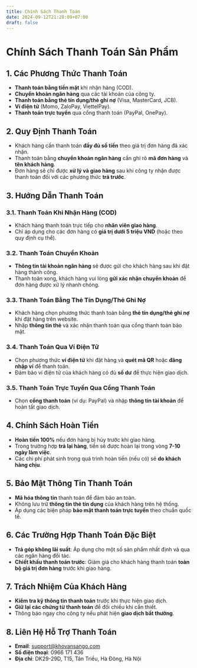 ```yaml
---
title: Chính Sách Thanh Toán
date: 2024-09-12T21:28:09+07:00
draft: false
---
```

# Chính Sách Thanh Toán Sản Phẩm

## 1. Các Phương Thức Thanh Toán
   - **Thanh toán bằng tiền mặt** khi nhận hàng (COD).
   - **Chuyển khoản ngân hàng** qua các tài khoản của công ty.
   - **Thanh toán bằng thẻ tín dụng/thẻ ghi nợ** (Visa, MasterCard, JCB).
   - **Ví điện tử** (Momo, ZaloPay, ViettelPay).
   - **Thanh toán trực tuyến** qua cổng thanh toán (PayPal, OnePay).

## 2. Quy Định Thanh Toán
   - Khách hàng cần thanh toán **đầy đủ số tiền** theo giá trị đơn hàng đã xác nhận.
   - Thanh toán bằng **chuyển khoản ngân hàng** cần ghi rõ **mã đơn hàng** và **tên khách hàng**.
   - Đơn hàng sẽ chỉ được **xử lý và giao hàng** sau khi công ty nhận được thanh toán đối với các phương thức **trả trước**.

## 3. Hướng Dẫn Thanh Toán
   ### 3.1. Thanh Toán Khi Nhận Hàng (COD)
   - Khách hàng thanh toán trực tiếp cho **nhân viên giao hàng**.
   - Chỉ áp dụng cho các đơn hàng có **giá trị dưới 5 triệu VND** (hoặc theo quy định cụ thể).

   ### 3.2. Thanh Toán Chuyển Khoản
   - **Thông tin tài khoản ngân hàng** sẽ được gửi cho khách hàng sau khi đặt hàng thành công.
   - Thanh toán xong, khách hàng vui lòng **gửi xác nhận chuyển khoản** để đơn hàng được xử lý nhanh chóng.

   ### 3.3. Thanh Toán Bằng Thẻ Tín Dụng/Thẻ Ghi Nợ
   - Khách hàng chọn phương thức thanh toán bằng **thẻ tín dụng/thẻ ghi nợ** khi đặt hàng trên website.
   - Nhập **thông tin thẻ** và xác nhận thanh toán qua cổng thanh toán bảo mật.

   ### 3.4. Thanh Toán Qua Ví Điện Tử
   - Chọn phương thức **ví điện tử** khi đặt hàng và **quét mã QR** hoặc **đăng nhập ví** để thanh toán.
   - Đảm bảo ví điện tử của khách hàng có đủ **số dư** để thực hiện giao dịch.

   ### 3.5. Thanh Toán Trực Tuyến Qua Cổng Thanh Toán
   - Chọn **cổng thanh toán** (ví dụ: PayPal) và nhập **thông tin tài khoản** để hoàn tất giao dịch.

## 4. Chính Sách Hoàn Tiền
   - **Hoàn tiền 100%** nếu đơn hàng bị hủy trước khi giao hàng.
   - Trong trường hợp **trả lại hàng**, tiền sẽ được hoàn lại trong vòng **7-10 ngày làm việc**.
   - Các chi phí phát sinh trong quá trình hoàn tiền (nếu có) sẽ **do khách hàng chịu**.

## 5. Bảo Mật Thông Tin Thanh Toán
   - **Mã hóa thông tin** thanh toán để đảm bảo an toàn.
   - Không lưu trữ **thông tin thẻ tín dụng** của khách hàng trên hệ thống.
   - Áp dụng các biện pháp **bảo mật thanh toán trực tuyến** theo chuẩn quốc tế.

## 6. Các Trường Hợp Thanh Toán Đặc Biệt
   - **Trả góp không lãi suất**: Áp dụng cho một số sản phẩm nhất định và qua các ngân hàng đối tác.
   - **Chiết khấu thanh toán trước**: Giảm giá cho khách hàng thanh toán **toàn bộ giá trị đơn hàng** trước khi giao hàng.

## 7. Trách Nhiệm Của Khách Hàng
   - **Kiểm tra kỹ thông tin thanh toán** trước khi thực hiện giao dịch.
   - **Giữ lại các chứng từ thanh toán** để đối chiếu khi cần thiết.
   - Thông báo ngay cho công ty nếu phát hiện **giao dịch bất thường**.

## 8. Liên Hệ Hỗ Trợ Thanh Toán
   - **Email**: support@khovansango.com
   - **Số điện thoại**: 0966 171 436
   - **Địa chỉ**: DK29-29D, T15, Tân Triều, Hà Đông, Hà Nội
